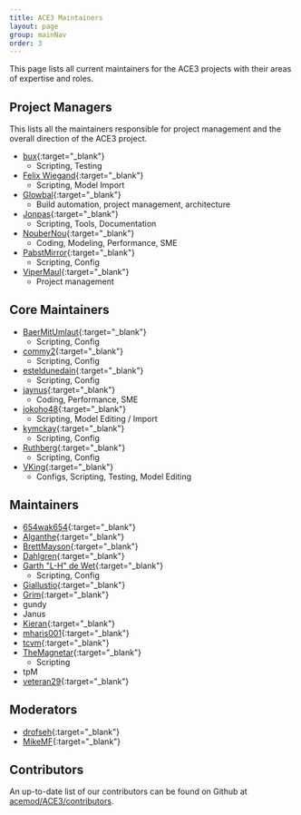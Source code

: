 ```yaml
---
title: ACE3 Maintainers
layout: page
group: mainNav
order: 3
---
```


This page lists all current maintainers for the ACE3 projects with their areas of expertise and roles.

## Project Managers

This lists all the maintainers responsible for project management and the overall direction of the ACE3 project.

- [bux](https://github.com/bux){:target="_blank"}
  - Scripting, Testing
- [Felix Wiegand](https://github.com/koffeinflummi){:target="_blank"}
  - Scripting, Model Import
- [Glowbal](https://github.com/thojkooi){:target="_blank"}
  - Build automation, project management, architecture
- [Jonpas](https://github.com/Jonpas){:target="_blank"}
  - Scripting, Tools, Documentation
- [NouberNou](https://github.com/Noubernou){:target="_blank"}
  - Coding, Modeling, Performance, SME
- [PabstMirror](https://github.com/PabstMirror){:target="_blank"}
  - Scripting, Config
- [ViperMaul](https://github.com/vipermaul){:target="_blank"}
  - Project management

## Core Maintainers

- [BaerMitUmlaut](https://github.com/BaerMitUmlaut){:target="_blank"}
  - Scripting, Config
- [commy2](https://github.com/commy2){:target="_blank"}
  - Scripting, Config
- [esteldunedain](https://github.com/esteldunedain){:target="_blank"}
  - Scripting, Config
- [jaynus](https://github.com/jaynus){:target="_blank"}
  - Coding, Performance, SME
- [jokoho48](https://github.com/jokoho48){:target="_blank"}
  - Scripting, Model Editing / Import
- [kymckay](https://github.com/kymckay){:target="_blank"}
  - Scripting, Config
- [Ruthberg](https://github.com/ulteq){:target="_blank"}
  - Scripting, Config
- [VKing](https://github.com/VKing6){:target="_blank"}
  - Configs, Scripting, Testing, Model Editing

## Maintainers

- [654wak654](https://github.com/654wak654){:target="_blank"}
- [Alganthe](https://github.com/alganthe){:target="_blank"}
- [BrettMayson](https://github.com/BrettMayson){:target="_blank"}
- [Dahlgren](https://github.com/Dahlgren){:target="_blank"}
- [Garth "L-H" de Wet](https://github.com/CorruptedHeart){:target="_blank"}
  - Scripting, Config
- [Giallustio](https://github.com/Giallustio){:target="_blank"}
- [Grim](https://github.com/LinkIsGrim){:target="_blank"}
- gundy
- Janus
- [Kieran](https://github.com/kieran-s){:target="_blank"}
- [mharis001](https://github.com/mharis001){:target="_blank"}
- [tcvm](https://github.com/TheCandianVendingMachine){:target="_blank"}
- [TheMagnetar](https://github.com/TheMagnetar){:target="_blank"}
  - Scripting
- tpM
- [veteran29](https://github.com/veteran29){:target="_blank"}

## Moderators

- [drofseh](https://github.com/Drofseh){:target="_blank"}
- [MikeMF](https://github.com/Mike-MF){:target="_blank"}

## Contributors

An up-to-date list of our contributors can be found on Github at [acemod/ACE3/contributors](https://github.com/acemod/ACE3/graphs/contributors).
